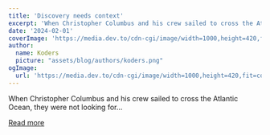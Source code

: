 ```yaml
---
title: 'Discovery needs context'
excerpt: 'When Christopher Columbus and his crew sailed to cross the Atlantic Ocean, they were not looking for...'
date: '2024-02-01'
coverImage: 'https://media.dev.to/cdn-cgi/image/width=1000,height=420,fit=cover,gravity=auto,format=auto/https%3A%2F%2Fdev-to-uploads.s3.amazonaws.com%2Fuploads%2Farticles%2Fywj84zot9t7zus52tcdg.png'
author:
  name: Koders
  picture: "assets/blog/authors/koders.png"
ogImage:
  url: 'https://media.dev.to/cdn-cgi/image/width=1000,height=420,fit=cover,gravity=auto,format=auto/https%3A%2F%2Fdev-to-uploads.s3.amazonaws.com%2Fuploads%2Farticles%2Fywj84zot9t7zus52tcdg.png'
---
```


When Christopher Columbus and his crew sailed to cross the Atlantic Ocean, they were not looking for...

[Read more](https://dev.to/qdrant/discovery-needs-context-45l)
